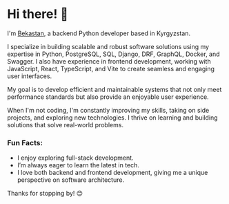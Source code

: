 # Hi there! 👋  
I'm [Bekastan](https://my-bio-hstf.vercel.app/), a backend Python developer based in Kyrgyzstan.

I specialize in building scalable and robust software solutions using my expertise in Python, PostgreSQL, SQL, Django, DRF, GraphQL, Docker, and Swagger. I also have experience in frontend development, working with JavaScript, React, TypeScript, and Vite to create seamless and engaging user interfaces.

My goal is to develop efficient and maintainable systems that not only meet performance standards but also provide an enjoyable user experience.

When I'm not coding, I'm constantly improving my skills, taking on side projects, and exploring new technologies. I thrive on learning and building solutions that solve real-world problems.

### Fun Facts:
- I enjoy exploring full-stack development.
- I’m always eager to learn the latest in tech.
- I love both backend and frontend development, giving me a unique perspective on software architecture.

Thanks for stopping by! 😊
